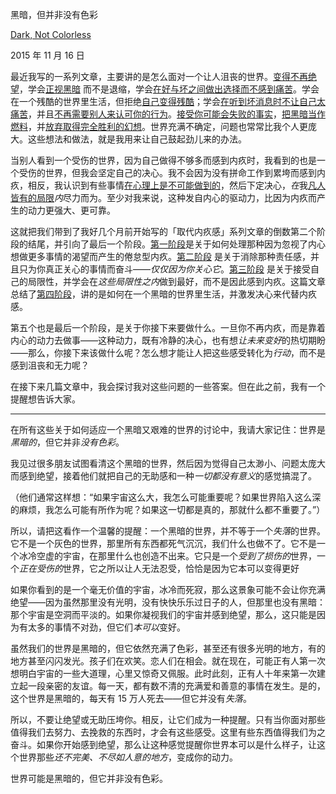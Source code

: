 黑暗，但并非没有色彩

[Dark, Not Colorless](https://mindingourway.com/dark-not-colorless/)

2015 年 11 月 16 日

最近我写的一系列文章，主要讲的是怎么面对一个让人沮丧的世界。[变得不再绝望](https://mindingourway.com/being-unable-to-despair/)，学会[正视黑暗](https://mindingourway.com/see-the-dark-world/) 而不是退缩，学会[在好与坏之间做出选择而不感到痛苦](https://mindingourway.com/choose-without-suffering/)。学会在一个残酷的世界里生活，但拒绝[自己变得残酷](https://mindingourway.com/detach-the-grim-o-meter/)；学会[在听到坏消息时不让自己太痛苦](https://mindingourway.com/simply-locate-yourself/)，并且[不再需要别人来认可你的行为](https://mindingourway.com/have-no-excuses/)。[接受你可能会失败的事实](https://mindingourway.com/come-to-your-terms/)，[把黑暗当作燃料](https://mindingourway.com/transmute-guilt-i/)，并[放弃取得完全胜利的幻想](https://mindingourway.com/best-you-can/)。世界充满不确定，问题也常常比我个人更庞大。这些想法和做法，就是我用来让自己鼓起劲儿来的办法。

当别人看到一个受伤的世界，因为自己做得不够多而感到内疚时，我看到的也是一个受伤的世界，但我会坚定自己的决心。我不会因为没有拼命工作到累垮而感到内疚，相反，我认识到有些事情[在心理上是不可能做到的](https://mindingourway.com/stop-before-you-drop/)，然后下定决心，*在*我[凡人皆有的局限](https://mindingourway.com/not-yet-gods/)*内*尽力而为。至少对我来说，这种发自内心的驱动力，比因为内疚而产生的动力更强大、更可靠。

这就把我们带到了我好几个月前开始写的「取代内疚感」系列文章的倒数第二个阶段的结尾，并引向了最后一个阶段。[第一阶段](https://mindingourway.com/replacing-guilt/)是关于如何处理那种因为忽视了内心想做更多事情的渴望而产生的倦怠型内疚。[第二阶段](https://mindingourway.com/should-considered-harmful/) 是关于消除那种责任感，并且只为你真正关心的事情而奋斗——*仅仅因为你关心它*。[第三阶段](https://mindingourway.com/stop-before-you-drop/) 是关于接受自己的局限性，并学会在*这些局限性之内*做到最好，而不是因此感到内疚。这篇文章总结了[第四阶段](https://mindingourway.com/being-unable-to-despair/)，讲的是如何在一个黑暗的世界里生活，并激发决心来代替内疚感。

第五个也是最后一个阶段，是关于你接下来要做什么。一旦你不再内疚，而是靠着内心的动力去做事——这种动力，既有冷静的决心，也有想*让未来变好*的热切期盼——那么，你接下来该做什么呢？怎么想才能让人把这些感受转化为*行动*，而不是感到沮丧和无力呢？

在接下来几篇文章中，我会探讨我对这些问题的一些答案。但在此之前，我有一个提醒想告诉大家。

------

在所有这些关于如何适应一个黑暗又艰难的世界的讨论中，我请大家记住：世界是*黑暗的*，但它并非*没有色彩*。

我见过很多朋友试图看清这个黑暗的世界，然后因为觉得自己太渺小、问题太庞大而感到绝望，接着他们就把自己的无助感和一种*一切都没有意义*的感觉搞混了。

（他们通常这样想：“如果宇宙这么大，我怎么可能重要呢？如果世界陷入这么深的麻烦，我怎么可能有所作为呢？如果这一切都是真的，那就什么都不重要了。”）

所以，请把这看作一个温馨的提醒：一个黑暗的世界，并不等于一个*失落*的世界。它不是一个灰色的世界，那里所有东西都死气沉沉，我们什么也做不了。它不是一个冰冷空虚的宇宙，在那里什么也创造不出来。它只是一个*受到了损伤的*世界，一个*正在受伤的*世界，它之所以让人无法忍受，恰恰是因为它本可以变得更好

如果你看到的是一个毫无价值的宇宙，冰冷而死寂，那么这景象可能不会让你充满绝望——因为虽然那里没有光明，没有快快乐乐过日子的人，但那里也没有黑暗：那个宇宙是空洞而平淡的。如果你凝视我们的宇宙并感到绝望，那么，这只能是因为有太多的事情不对劲，但它们*本可以*变好。

虽然我们的世界是黑暗的，但它依然充满了色彩，甚至还有很多光明的地方，有的地方甚至闪闪发光。孩子们在欢笑。恋人们在相会。就在现在，可能正有人第一次想明白宇宙的一些大道理，心里又惊奇又佩服。此时此刻，正有人十年来第一次建立起一段亲密的友谊。每一天，都有数不清的充满爱和善意的事情在发生。是的，这个世界是黑暗的，每天有 15 万人死去——但它并没有*失落*。

所以，不要让绝望或无助压垮你。相反，让它们成为一种提醒。只有当你面对那些值得我们去努力、去挽救的东西时，才会有这些感受。这里有些东西值得我们为之奋斗。如果你开始感到绝望，那么让这种感觉提醒你世界本可以是什么样子，让这个世界那些*还不完美、不尽如人意的地方*，变成你的动力。

世界可能是黑暗的，但它并非没有色彩。